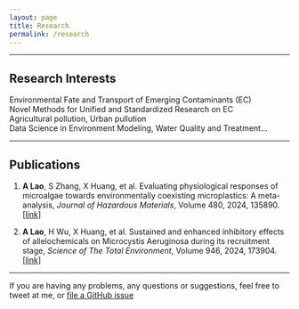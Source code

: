 ```yaml
---
layout: page
title: Research
permalink: /research
---
```

---
## Research Interests

Environmental Fate and Transport of Emerging Contaminants (EC)\
Novel Methods for Unified and Standardized Research on EC\
Agricultural pollution, Urban pullution\
Data Science in Environment
Modeling, Water Quality and Treatment...

---

## Publications

1. **A Lao**, S Zhang, X Huang, et al. Evaluating physiological responses of microalgae towards environmentally coexisting microplastics: A meta-analysis,
*Journal of Hazardous Materials*, Volume 480, 2024, 135890. [[link]](https://doi.org/10.1016/j.jhazmat.2024.135890)

2. **A Lao**, H Wu, X Huang, et al. Sustained and enhanced inhibitory effects of allelochemicals on Microcystis Aeruginosa during its recruitment stage, *Science of The Total Environment*, Volume 946, 2024, 173904. [[link]](https://doi.org/10.1016/j.scitotenv.2024.173904)

---

If you are having any problems, any questions or suggestions, feel free to tweet at me, or [file a GitHub issue](https://github.com/)
